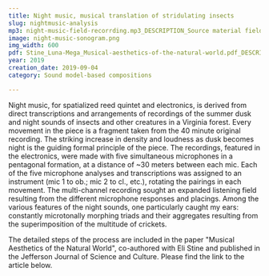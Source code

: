```yaml
---
title: Night music, musical translation of stridulating insects 
slug: nightmusic-analysis
mp3: night-music-field-recorrding.mp3_DESCRIPTION_Source material field recording_stridulating insects at dusk, Walnut Creek Park, Virginia$ nightmusic.mp3_DESCRIPTION_Composition_Night music, for spatialized reed quintet and electronics
image: night-music-sonogram.png
img_width: 600
pdf: Stine_Luna-Mega_Musical-aesthetics-of-the-natural-world.pdf_DESCRIPTION_Night music, in Eli Stine and Christopher Luna-Mega's paper 'Musical Aesthetics of the Natural World'$ night-music-score.pdf_DESCRIPTION_Night music, score
year: 2019
creation_date: 2019-09-04
category: Sound model-based compositions

---
```


Night music, for spatialized reed quintet and electronics, is derived from direct transcriptions and arrangements of recordings of the summer dusk and night sounds of insects and other creatures in a Virginia forest. Every movement in the piece is a fragment taken from the 40 minute original recording. The striking increase in density and loudness as dusk becomes night is the guiding formal principle of the piece. The recordings, featured in the electronics, were made with five simultaneous microphones in a pentagonal formation, at a distance of ~30 meters between each mic. Each of the five microphone analyses and transcriptions was assigned to an instrument (mic 1 to ob.; mic 2 to cl., etc.), rotating the pairings in each movement. The multi-channel recording sought an expanded listening field resulting from the different microphone responses and placings. Among the various features of the night sounds, one particularly caught my ears: constantly microtonally morphing triads and their aggregates resulting from the superimposition of the multitude of crickets.

The detailed steps of the process are included in the paper "Musical Aesthetics of the Natural World", co-authored with Eli Stine and published in the Jefferson Journal of Science and Culture. Please find the link to the article below.


